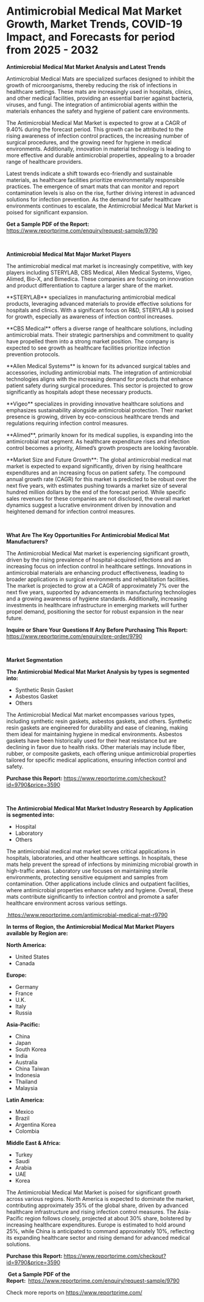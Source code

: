 <p><h1>Antimicrobial Medical Mat Market Growth, Market Trends, COVID-19 Impact, and Forecasts for period from 2025 - 2032</h1></p><p><strong>Antimicrobial Medical Mat Market Analysis and Latest Trends</strong></p>
<p><p>Antimicrobial Medical Mats are specialized surfaces designed to inhibit the growth of microorganisms, thereby reducing the risk of infections in healthcare settings. These mats are increasingly used in hospitals, clinics, and other medical facilities, providing an essential barrier against bacteria, viruses, and fungi. The integration of antimicrobial agents within the materials enhances the safety and hygiene of patient care environments.</p><p>The Antimicrobial Medical Mat Market is expected to grow at a CAGR of 9.40% during the forecast period. This growth can be attributed to the rising awareness of infection control practices, the increasing number of surgical procedures, and the growing need for hygiene in medical environments. Additionally, innovation in material technology is leading to more effective and durable antimicrobial properties, appealing to a broader range of healthcare providers.</p><p>Latest trends indicate a shift towards eco-friendly and sustainable materials, as healthcare facilities prioritize environmentally responsible practices. The emergence of smart mats that can monitor and report contamination levels is also on the rise, further driving interest in advanced solutions for infection prevention. As the demand for safer healthcare environments continues to escalate, the Antimicrobial Medical Mat Market is poised for significant expansion.</p></p>
<p><strong>Get a Sample PDF of the Report:&nbsp;</strong> <a href="https://www.reportprime.com/enquiry/request-sample/9790?utm_campaign=2280&utm_medium=2&utm_source=Github&utm_content=ia&utm_term=20032025&utm_id=antimicrobial-medical-mat">https://www.reportprime.com/enquiry/request-sample/9790</a></p>
<p>&nbsp;</p>
<p><strong>Antimicrobial Medical Mat Major Market Players</strong></p>
<p><p>The antimicrobial medical mat market is increasingly competitive, with key players including STERYLAB, CBS Medical, Allen Medical Systems, Vigeo, Alimed, Bio-X, and Bimedica. These companies are focusing on innovation and product differentiation to capture a larger share of the market.</p><p>**STERYLAB** specializes in manufacturing antimicrobial medical products, leveraging advanced materials to provide effective solutions for hospitals and clinics. With a significant focus on R&D, STERYLAB is poised for growth, especially as awareness of infection control increases.</p><p>**CBS Medical** offers a diverse range of healthcare solutions, including antimicrobial mats. Their strategic partnerships and commitment to quality have propelled them into a strong market position. The company is expected to see growth as healthcare facilities prioritize infection prevention protocols.</p><p>**Allen Medical Systems** is known for its advanced surgical tables and accessories, including antimicrobial mats. The integration of antimicrobial technologies aligns with the increasing demand for products that enhance patient safety during surgical procedures. This sector is projected to grow significantly as hospitals adopt these necessary products.</p><p>**Vigeo** specializes in providing innovative healthcare solutions and emphasizes sustainability alongside antimicrobial protection. Their market presence is growing, driven by eco-conscious healthcare trends and regulations requiring infection control measures.</p><p>**Alimed**, primarily known for its medical supplies, is expanding into the antimicrobial mat segment. As healthcare expenditure rises and infection control becomes a priority, Alimed’s growth prospects are looking favorable.</p><p>**Market Size and Future Growth**: The global antimicrobial medical mat market is expected to expand significantly, driven by rising healthcare expenditures and an increasing focus on patient safety. The compound annual growth rate (CAGR) for this market is predicted to be robust over the next five years, with estimates pushing towards a market size of several hundred million dollars by the end of the forecast period. While specific sales revenues for these companies are not disclosed, the overall market dynamics suggest a lucrative environment driven by innovation and heightened demand for infection control measures.</p></p>
<p>&nbsp;</p>
<p><strong>What Are The Key Opportunities For Antimicrobial Medical Mat Manufacturers?</strong></p>
<p><p>The Antimicrobial Medical Mat market is experiencing significant growth, driven by the rising prevalence of hospital-acquired infections and an increasing focus on infection control in healthcare settings. Innovations in antimicrobial materials are enhancing product effectiveness, leading to broader applications in surgical environments and rehabilitation facilities. The market is projected to grow at a CAGR of approximately 7% over the next five years, supported by advancements in manufacturing technologies and a growing awareness of hygiene standards. Additionally, increasing investments in healthcare infrastructure in emerging markets will further propel demand, positioning the sector for robust expansion in the near future.</p></p>
<p><strong>Inquire or Share Your Questions If Any Before Purchasing This Report:</strong> <a href="https://www.reportprime.com/enquiry/pre-order/9790?utm_campaign=2280&utm_medium=2&utm_source=Github&utm_content=ia&utm_term=20032025&utm_id=antimicrobial-medical-mat">https://www.reportprime.com/enquiry/pre-order/9790</a></p>
<p>&nbsp;</p>
<p><strong>Market Segmentation</strong></p>
<p><strong>The Antimicrobial Medical Mat Market Analysis by types is segmented into:</strong></p>
<p><ul><li>Synthetic Resin Gasket</li><li>Asbestos Gasket</li><li>Others</li></ul></p>
<p><p>The Antimicrobial Medical Mat market encompasses various types, including synthetic resin gaskets, asbestos gaskets, and others. Synthetic resin gaskets are engineered for durability and ease of cleaning, making them ideal for maintaining hygiene in medical environments. Asbestos gaskets have been historically used for their heat resistance but are declining in favor due to health risks. Other materials may include fiber, rubber, or composite gaskets, each offering unique antimicrobial properties tailored for specific medical applications, ensuring infection control and safety.</p></p>
<p><strong>Purchase this Report:&nbsp;</strong><a href="https://www.reportprime.com/checkout?id=9790&price=3590&utm_campaign=2280&utm_medium=2&utm_source=Github&utm_content=ia&utm_term=20032025&utm_id=antimicrobial-medical-mat">https://www.reportprime.com/checkout?id=9790&price=3590</a></p>
<p>&nbsp;</p>
<p><strong>The Antimicrobial Medical Mat Market Industry Research by Application is segmented into:</strong></p>
<p><ul><li>Hospital</li><li>Laboratory</li><li>Others</li></ul></p>
<p><p>The antimicrobial medical mat market serves critical applications in hospitals, laboratories, and other healthcare settings. In hospitals, these mats help prevent the spread of infections by minimizing microbial growth in high-traffic areas. Laboratory use focuses on maintaining sterile environments, protecting sensitive equipment and samples from contamination. Other applications include clinics and outpatient facilities, where antimicrobial properties enhance safety and hygiene. Overall, these mats contribute significantly to infection control and promote a safer healthcare environment across various settings.</p></p>
<p><a href="https://www.reportprime.com/antimicrobial-medical-mat-r9790?utm_campaign=2280&utm_medium=2&utm_source=Github&utm_content=ia&utm_term=20032025&utm_id=antimicrobial-medical-mat">&nbsp;https://www.reportprime.com/antimicrobial-medical-mat-r9790</a></p>
<p><strong>In terms of Region, the Antimicrobial Medical Mat Market Players available by Region are:</strong></p>
<p>
    <p> <strong> North America: </strong>
        <ul>
            <li>United States</li>
            <li>Canada</li>
        </ul>
        </p> 
    <p> <strong> Europe: </strong>
        <ul>
            <li>Germany</li>
            <li>France</li>
            <li>U.K.</li>
            <li>Italy</li>
            <li>Russia</li>
        </ul>
        </p> 
    <p> <strong> Asia-Pacific: </strong>
        <ul>
            <li>China</li>
            <li>Japan</li>
            <li>South Korea</li>
            <li>India</li>
            <li>Australia</li>
            <li>China Taiwan</li>
            <li>Indonesia</li>
            <li>Thailand</li>
            <li>Malaysia</li>
        </ul>
        </p> 
    <p> <strong> Latin America: </strong>
        <ul>
            <li>Mexico</li>
            <li>Brazil</li>
            <li>Argentina Korea</li>
            <li>Colombia</li>
        </ul>
        </p> 
    <p> <strong> Middle East & Africa: </strong>
        <ul>
            <li>Turkey</li>
            <li>Saudi</li>
            <li>Arabia</li>
            <li>UAE</li>
            <li>Korea</li>
        </ul>
    </p>
    </p>
<p><p>The Antimicrobial Medical Mat Market is poised for significant growth across various regions. North America is expected to dominate the market, contributing approximately 35% of the global share, driven by advanced healthcare infrastructure and rising infection control measures. The Asia-Pacific region follows closely, projected at about 30% share, bolstered by increasing healthcare expenditures. Europe is estimated to hold around 25%, while China is anticipated to command approximately 10%, reflecting its expanding healthcare sector and rising demand for advanced medical solutions.</p></p>
<p><strong>Purchase this Report: </strong><a href="https://www.reportprime.com/checkout?id=9790&price=3590&utm_campaign=2280&utm_medium=2&utm_source=Github&utm_content=ia&utm_term=20032025&utm_id=antimicrobial-medical-mat">https://www.reportprime.com/checkout?id=9790&price=3590</a></p>
<p>&nbsp;<strong>Get a Sample PDF of the Report:&nbsp;&nbsp;</strong><a href="https://www.reportprime.com/enquiry/request-sample/9790?utm_campaign=2280&utm_medium=2&utm_source=Github&utm_content=ia&utm_term=20032025&utm_id=antimicrobial-medical-mat">https://www.reportprime.com/enquiry/request-sample/9790</a></p>
<p><strong></strong></p>
<p>Check more reports on <a href="https://www.reportprime.com/?utm_campaign=2280&utm_medium=2&utm_source=Github&utm_content=ia&utm_term=20032025&utm_id=antimicrobial-medical-mat">https://www.reportprime.com/</a></p>